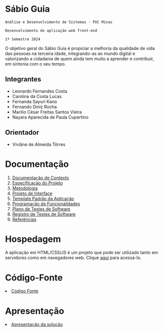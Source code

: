 # Sábio Guia

`Análise e Desenvolvimento de Sistemas - PUC Minas`

`Desenvolvimento de aplicação web front-end`

`1º Semestre 2024`

O objetivo geral do Sábio Guia é propiciar a melhoria da qualidade de vida das pessoas na terceira idade, integrando-as ao mundo digital e valorizando a cidadania de quem ainda tem muito a aprender e contribuir, em sintonia com o seu tempo.

## Integrantes

* Leonardo Fernandes Costa
* Carolina da Costa Lucas
* Fernanda Sayuri Kano
* Fernando Diniz Rocha
* Marilio César Freitas Santos Vieira
* Nayara Aparecida de Paula Cupertino

## Orientador

* Viviâne de Almeida Tôrres

# Documentação

<ol>
<li><a href="docs/01-Documentação de Contexto.md"> Documentação de Contexto</a></li>
<li><a href="docs/02-Especificação do Projeto.md"> Especificação do Projeto</a></li>
<li><a href="docs/03-Metodologia.md"> Metodologia</a></li>
<li><a href="docs/04-Projeto de Interface.md"> Projeto de Interface</a></li>
<li><a href="docs/05-Template Padrão do Site.md"> Template Padrão da Aplicação</a></li>
<li><a href="docs/06-Programação de Funcionalidades.md"> Programação de Funcionalidades</a></li>
<li><a href="docs/07-Plano de Testes de Software.md"> Plano de Testes de Software</a></li>
<li><a href="docs/08-Registro de Testes de Software.md"> Registro de Testes de Software</a></li>
<li><a href="docs/09-Referências.md"> Referências</a></li>
</ol>

# Hospedagem

A aplicação em HTML/CSS/JS é um projeto que pode ser utilizado tanto em servidores como em navegadores web. Clique <a href="https://icei-puc-minas-pmv-ads.github.io/Sabio_Guia/src/pagina%20inicial/index.html">aqui</a> para acessá-lo. 

# Código-Fonte

<li><a href="src/README.md"> Código Fonte</a></li>

# Apresentação

<li><a href="presentation/README.md"> Apresentação da solução</a></li>
